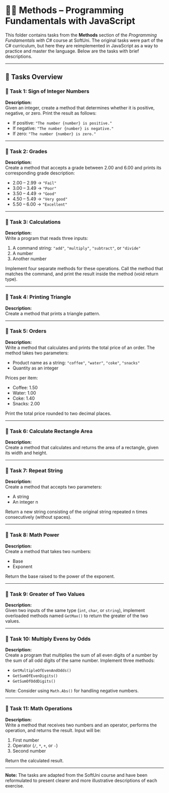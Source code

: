 # 🧑‍💻 Methods – Programming Fundamentals with JavaScript

This folder contains tasks from the **Methods** section of the _Programming Fundamentals with C#_ course at SoftUni. The original tasks were part of the C# curriculum, but here they are reimplemented in JavaScript as a way to practice and master the language. Below are the tasks with brief descriptions.

---

## 🔧 Tasks Overview

### 📝 Task 1: Sign of Integer Numbers  
**Description:**  
Given an integer, create a method that determines whether it is positive, negative, or zero. Print the result as follows:

- If positive: `"The number {number} is positive."`  
- If negative: `"The number {number} is negative."`  
- If zero: `"The number {number} is zero."`

---

### 📝 Task 2: Grades  
**Description:**  
Create a method that accepts a grade between 2.00 and 6.00 and prints its corresponding grade description:

- 2.00 – 2.99 → `"Fail"`  
- 3.00 – 3.49 → `"Poor"`  
- 3.50 – 4.49 → `"Good"`  
- 4.50 – 5.49 → `"Very good"`  
- 5.50 – 6.00 → `"Excellent"`

---

### 📝 Task 3: Calculations  
**Description:**  
Write a program that reads three inputs:

1. A command string: `"add"`, `"multiply"`, `"subtract"`, or `"divide"`  
2. A number  
3. Another number  

Implement four separate methods for these operations. Call the method that matches the command, and print the result inside the method (void return type).

---

### 📝 Task 4: Printing Triangle  
**Description:**  
Create a method that prints a triangle pattern.

---

### 📝 Task 5: Orders  
**Description:**  
Write a method that calculates and prints the total price of an order. The method takes two parameters:

- Product name as a string: `"coffee"`, `"water"`, `"coke"`, `"snacks"`  
- Quantity as an integer  

Prices per item:  
- Coffee: 1.50  
- Water: 1.00  
- Coke: 1.40  
- Snacks: 2.00  

Print the total price rounded to two decimal places.

---

### 📝 Task 6: Calculate Rectangle Area  
**Description:**  
Create a method that calculates and returns the area of a rectangle, given its width and height.

---

### 📝 Task 7: Repeat String  
**Description:**  
Create a method that accepts two parameters:  
- A string  
- An integer n  

Return a new string consisting of the original string repeated n times consecutively (without spaces).

---

### 📝 Task 8: Math Power  
**Description:**  
Create a method that takes two numbers:  
- Base  
- Exponent  

Return the base raised to the power of the exponent.

---

### 📝 Task 9: Greater of Two Values  
**Description:**  
Given two inputs of the same type (`int`, `char`, or `string`), implement overloaded methods named `GetMax()` to return the greater of the two values.

---

### 📝 Task 10: Multiply Evens by Odds  
**Description:**  
Create a program that multiplies the sum of all even digits of a number by the sum of all odd digits of the same number. Implement three methods:

- `GetMultipleOfEvenAndOdds()`  
- `GetSumOfEvenDigits()`  
- `GetSumOfOddDigits()`  

Note: Consider using `Math.Abs()` for handling negative numbers.

---

### 📝 Task 11: Math Operations  
**Description:**  
Write a method that receives two numbers and an operator, performs the operation, and returns the result. Input will be:

1. First number  
2. Operator (`/`, `*`, `+`, or `-`)  
3. Second number

Return the calculated result.

---

**Note:** The tasks are adapted from the SoftUni course and have been reformulated to present clearer and more illustrative descriptions of each exercise.
